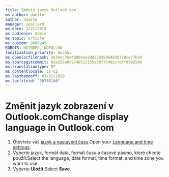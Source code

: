 ```yaml
---
title: Změnit jazyk Outlook.com
ms.author: daeite
author: daeite
manager: joallard
ms.date: 3/21/2019
ms.audience: Admin
ms.topic: article
ms.custom: 9000249
ROBOTS: NOINDEX, NOFOLLOW
localization_priority: Normal
ms.openlocfilehash: 2e3eec76a48d89ae2dda7b3586402b310ce77b38
ms.sourcegitcommit: 03a156a9c9740521155a30775492c7dff0982588
ms.translationtype: MT
ms.contentlocale: cs-CZ
ms.lasthandoff: 03/22/2019
ms.locfileid: "30785140"
---
```

# <a name="change-display-language-in-outlookcom"></a><span data-ttu-id="d9c69-102">Změnit jazyk zobrazení v Outlook.com</span><span class="sxs-lookup"><span data-stu-id="d9c69-102">Change display language in Outlook.com</span></span>

1. <span data-ttu-id="d9c69-103">Otevřete váš [jazyk a nastavení času](https://outlook.live.com/mail/options/general/timeAndLanguage/regional).</span><span class="sxs-lookup"><span data-stu-id="d9c69-103">Open your [Language and time settings](https://outlook.live.com/mail/options/general/timeAndLanguage/regional).</span></span>
1. <span data-ttu-id="d9c69-104">Vyberte jazyk, formát data, formát času a časové pásmo, které chcete použít.</span><span class="sxs-lookup"><span data-stu-id="d9c69-104">Select the language, date format, time format, and time zone you want to use.</span></span>
1. <span data-ttu-id="d9c69-105">Vyberte **Uložit**.</span><span class="sxs-lookup"><span data-stu-id="d9c69-105">Select **Save**.</span></span>